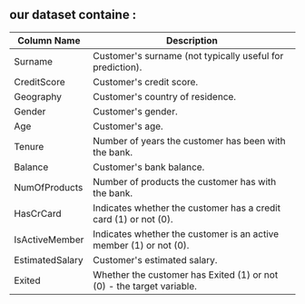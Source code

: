 ## our dataset containe :
| Column Name      | Description |
|------------------|-------------|
| Surname          | Customer's surname (not typically useful for prediction). |
| CreditScore      | Customer's credit score. |
| Geography        | Customer's country of residence. |
| Gender           | Customer's gender. |
| Age              | Customer's age. |
| Tenure           | Number of years the customer has been with the bank. |
| Balance          | Customer's bank balance. |
| NumOfProducts    | Number of products the customer has with the bank. |
| HasCrCard        | Indicates whether the customer has a credit card (1) or not (0). |
| IsActiveMember   | Indicates whether the customer is an active member (1) or not (0). |
| EstimatedSalary  | Customer's estimated salary. |
| Exited           | Whether the customer has Exited   (1) or not (0) - the target variable. |
